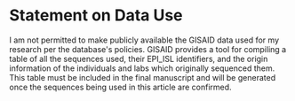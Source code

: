 # Statement on Data Use

I am not permitted to make publicly available the GISAID data used for my research per the database's policies. GISAID provides a tool for compiling a table of all the sequences used,
their EPI_ISL identifiers, and the origin information of the individuals and labs which originally sequenced them. This table must be included in the final manuscript and will be generated
once the sequences being used in this article are confirmed.
